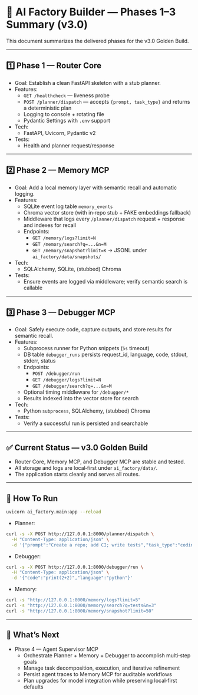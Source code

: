 # 🧩 AI Factory Builder — Phases 1–3 Summary (v3.0)

This document summarizes the delivered phases for the v3.0 Golden Build.

---

## 1️⃣ Phase 1 — Router Core

- Goal: Establish a clean FastAPI skeleton with a stub planner.
- Features:
  - `GET /healthcheck` — liveness probe
  - `POST /planner/dispatch` — accepts `{prompt, task_type}` and returns a deterministic plan
  - Logging to console + rotating file
  - Pydantic Settings with `.env` support
- Tech:
  - FastAPI, Uvicorn, Pydantic v2
- Tests:
  - Health and planner request/response

---

## 2️⃣ Phase 2 — Memory MCP

- Goal: Add a local memory layer with semantic recall and automatic logging.
- Features:
  - SQLite event log table `memory_events`
  - Chroma vector store (with in‑repo stub + FAKE embeddings fallback)
  - Middleware that logs every `/planner/dispatch` request + response and indexes for recall
  - Endpoints:
    - `GET /memory/logs?limit=N`
    - `GET /memory/search?q=...&n=M`
    - `GET /memory/snapshot?limit=K` → JSONL under `ai_factory/data/snapshots/`
- Tech:
  - SQLAlchemy, SQLite, (stubbed) Chroma
- Tests:
  - Ensure events are logged via middleware; verify semantic search is callable

---

## 3️⃣ Phase 3 — Debugger MCP

- Goal: Safely execute code, capture outputs, and store results for semantic recall.
- Features:
  - Subprocess runner for Python snippets (`5s` timeout)
  - DB table `debugger_runs` persists request_id, language, code, stdout, stderr, status
  - Endpoints:
    - `POST /debugger/run`
    - `GET /debugger/logs?limit=N`
    - `GET /debugger/search?q=...&n=M`
  - Optional timing middleware for `/debugger/*`
  - Results indexed into the vector store for search
- Tech:
  - Python `subprocess`, SQLAlchemy, (stubbed) Chroma
- Tests:
  - Verify a successful run is persisted and searchable

---

## ✅ Current Status — v3.0 Golden Build

- Router Core, Memory MCP, and Debugger MCP are stable and tested.
- All storage and logs are local‑first under `ai_factory/data/`.
- The application starts cleanly and serves all routes.

---

## 🚀 How To Run

```bash
uvicorn ai_factory.main:app --reload
```

- Planner:
```bash
curl -s -X POST http://127.0.0.1:8000/planner/dispatch \
  -H "Content-Type: application/json" \
  -d '{"prompt":"Create a repo; add CI; write tests","task_type":"coding"}'
```

- Debugger:
```bash
curl -s -X POST http://127.0.0.1:8000/debugger/run \
  -H "Content-Type: application/json" \
  -d '{"code":"print(2+2)","language":"python"}'
```

- Memory:
```bash
curl -s "http://127.0.0.1:8000/memory/logs?limit=5"
curl -s "http://127.0.0.1:8000/memory/search?q=tests&n=3"
curl -s "http://127.0.0.1:8000/memory/snapshot?limit=50"
```

---

## 🧭 What’s Next

- Phase 4 — Agent Supervisor MCP
  - Orchestrate Planner + Memory + Debugger to accomplish multi‑step goals
  - Manage task decomposition, execution, and iterative refinement
  - Persist agent traces to Memory MCP for auditable workflows
  - Plan upgrades for model integration while preserving local‑first defaults

